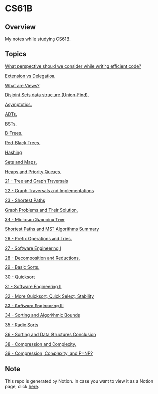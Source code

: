 # CS61B

## Overview

My notes while studying CS61B.

## Topics

[What perspective should we consider while writing efficient code?](CS61B%20b0dfb4b9dd72411c8628728592d59e24/What%20perspective%20should%20we%20consider%20while%20writing%20%20bd6ed512910645eb8658fa5cb561efdc.md)

[Extension vs Delegation.](CS61B%20b0dfb4b9dd72411c8628728592d59e24/Extension%20vs%20Delegation%208df553902bba470daaf3db6ef36c7d50.md)

[What are Views?](CS61B%20b0dfb4b9dd72411c8628728592d59e24/What%20are%20Views%20fe263372e267427ca3e2cd309fe2f66c.md)

[Disjoint Sets data structure (Union-Find).](<CS61B%20b0dfb4b9dd72411c8628728592d59e24/Disjoint%20Sets%20data%20structure%20(Union-Find)%2085c6d4092c7d45d79fbdd1ecfc429576.md>)

[Asymptotics.](CS61B%20b0dfb4b9dd72411c8628728592d59e24/Asymptotics%2051a28d2c44a545b4b6b3fc13c6cdb59b.md)

[ADTs.](CS61B%20b0dfb4b9dd72411c8628728592d59e24/ADTs%2057f415ab19034d0a86b12c20de1029cf.md)

[BSTs.](CS61B%20b0dfb4b9dd72411c8628728592d59e24/BSTs%20b3ec584919614305b426388892e6aa4e.md)

[B-Trees.](CS61B%20b0dfb4b9dd72411c8628728592d59e24/B-Trees%201fb5b9852c984fbeae52094549388775.md)

[Red-Black Trees.](CS61B%20b0dfb4b9dd72411c8628728592d59e24/Red-Black%20Trees%20c7d6989daa51452ba121fe0c2deb17de.md)

[Hashing](CS61B%20b0dfb4b9dd72411c8628728592d59e24/Hashing%20c386e557da604eaaa8d651e0f37a9cab.md)

[Sets and Maps.](<CS61B%20b0dfb4b9dd72411c8628728592d59e24/Sets%20and%20Maps%20(From%20Interviews%20school)%204963a6d14b354e12a45aa1ae9c98aa15.md>)

[Heaps and Priority Queues.](CS61B%20b0dfb4b9dd72411c8628728592d59e24/Heaps%20and%20Priority%20Queues%20f339d3d2a4924ce7ba1e39746bda8aae.md)

[21 - Tree and Graph Traversals](CS61B%20b0dfb4b9dd72411c8628728592d59e24/21%20-%20Tree%20and%20Graph%20Traversals%200c8bfd1025ad4a2ea4ea3a77e36640b6.md)

[22 - Graph Traversals and Implementations](CS61B%20b0dfb4b9dd72411c8628728592d59e24/22%20-%20Graph%20Traversals%20and%20Implementations%206d264cce1d424831bb18d826ce65ebd8.md)

[23 - Shortest Paths](CS61B%20b0dfb4b9dd72411c8628728592d59e24/23%20-%20Shortest%20Paths%200e2c420c02344cd9913ee4adaaed7a5d.md)

[Graph Problems and Their Solution.](CS61B%20b0dfb4b9dd72411c8628728592d59e24/Graph%20Problems%20and%20Their%20Solution%207e2316d2c3264b73b2fc9093aaf30661.md)

[24 - Minimum Spanning Tree](CS61B%20b0dfb4b9dd72411c8628728592d59e24/24%20-%20Minimum%20Spanning%20Tree%20136110b48f3a490dbee8dca150811fe3.md)

[Shortest Paths and MST Algorithms Summary](CS61B%20b0dfb4b9dd72411c8628728592d59e24/Shortest%20Paths%20and%20MST%20Algorithms%20Summary%20bc1f63148d3642ea83d9f61adbd1220e.md)

[26 - Prefix Operations and Tries.](CS61B%20b0dfb4b9dd72411c8628728592d59e24/26%20-%20Prefix%20Operations%20and%20Tries%20453efc90eb11430d806de738e0189735.md)

[27 - Software Engineering I](CS61B%20b0dfb4b9dd72411c8628728592d59e24/27%20-%20Software%20Engineering%20I%204673781e9ac64657aaec714520006eab.md)

[28 - Decomposition and Reductions.](CS61B%20b0dfb4b9dd72411c8628728592d59e24/28%20-%20Decomposition%20and%20Reductions%2030736e8687bc49f68da6e59dae684462.md)

[29 - Basic Sorts.](CS61B%20b0dfb4b9dd72411c8628728592d59e24/29%20-%20Basic%20Sorts%20637a8bb857c841f3be2fd16c1bb35a4a.md)

[30 - Quicksort](CS61B%20b0dfb4b9dd72411c8628728592d59e24/30%20-%20Quicksort%20e26f892cd4ee4ee3b198a422efe705ba.md)

[31 - Software Engineering II](CS61B%20b0dfb4b9dd72411c8628728592d59e24/31%20-%20Software%20Engineering%20II%206027ee1b0ead45ec8d62a733b5d04cc5.md)

[32 - More Quicksort, Quick Select, Stability](CS61B%20b0dfb4b9dd72411c8628728592d59e24/32%20-%20More%20Quicksort,%20Quick%20Select,%20Stability%2058347d6fdbc44d788cb295567427e5d8.md)

[33 - Software Engineering III](CS61B%20b0dfb4b9dd72411c8628728592d59e24/33%20-%20Software%20Engineering%20III%20f7c555f2000043c68c57090b3265c450.md)

[34 - Sorting and Algorithmic Bounds](CS61B%20b0dfb4b9dd72411c8628728592d59e24/34%20-%20Sorting%20and%20Algorithmic%20Bounds%20117c574773ac47d0b64f70fc789b6b8d.md)

[35 - Radix Sorts](CS61B%20b0dfb4b9dd72411c8628728592d59e24/35%20-%20Radix%20Sorts%20f6ebf8cb7da54cc6b4fe432241fc5a04.md)

[36 - Sorting and Data Structures Conclusion](CS61B%20b0dfb4b9dd72411c8628728592d59e24/36%20-%20Sorting%20and%20Data%20Structures%20Conclusion%200ef7a786077e4f17a76a88fc03debef3.md)

[38 - Compression and Complexity.](CS61B%20b0dfb4b9dd72411c8628728592d59e24/38%20-%20Compression%20and%20Complexity%20fbbed43d7bd34121b6cfdc0d07d66bab.md)

[39 - Compression, Complexity, and P=NP?](CS61B%20b0dfb4b9dd72411c8628728592d59e24/39%20-%20Compression,%20Complexity,%20and%20P=NP%20fb4c72376cf54caa8a1b11876f486908.md)

## Note

This repo is generated by Notion. In case you want to view it as a Notion page, click [here](https://joeabdelaziz.notion.site/CS61B-b0dfb4b9dd72411c8628728592d59e24?pvs=4).
